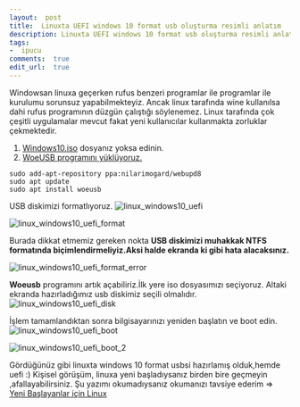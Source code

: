 ```yaml
---
layout:  post
title:  Linuxta UEFI windows 10 format usb oluşturma resimli anlatım
description: Linuxta UEFI windows 10 format usb oluşturma resimli anlatım
tags:
-  ipucu
comments:  true
edit_url:  true
---
```


Windowsan linuxa geçerken rufus benzeri programlar ile programlar ile kurulumu sorunsuz yapabilmekteyiz. Ancak linux tarafında wine kullanılsa dahi rufus programının düzgün çalıştığı söylenemez. Linux tarafında çok çeşitli uygulamalar mevcut fakat yeni kullanıcılar kullanmakta zorluklar çekmektedir.

1.  [Windows10.iso](https://www.microsoft.com/tr-tr/software-download/windows10) dosyanız yoksa edinin.
2.  [WoeUSB programını yüklüyoruz.](https://github.com/slacka/WoeUSB)

```
sudo add-apt-repository ppa:nilarimogard/webupd8
sudo apt update
sudo apt install woeusb
```

USB diskimizi formatlıyoruz.
![linux_windows10_uefi](https://raw.githubusercontent.com/yuceltoluyag/yuceltoluyag.github.io/master/uploads/linux_windows10_uefi.jpeg)

![linux_windows10_uefi_format](https://raw.githubusercontent.com/yuceltoluyag/yuceltoluyag.github.io/master/uploads/linux_windows10_uefi_format.jpeg)

Burada dikkat etmemiz gereken nokta **USB diskimizi muhakkak NTFS formatında biçimlendirmeliyiz.Aksi halde ekranda ki gibi hata alacaksınız.**

![linux_windows10_uefi_format_error](https://raw.githubusercontent.com/yuceltoluyag/yuceltoluyag.github.io/master/uploads/linux_windows10_uefi_format_error.jpeg)

**Woeusb** programını artık açabiliriz.İlk yere iso dosyasımızı seçiyoruz. Altaki ekranda hazırladığımız usb diskimiz seçili olmalıdır.![linux_windows10_uefi_disk](https://raw.githubusercontent.com/yuceltoluyag/yuceltoluyag.github.io/master/uploads/linux_windows10_uefi_disk.jpeg)

İşlem tamamlandıktan sonra bilgisayarınızı yeniden başlatın ve boot edin.![linux_windows10_uefi_boot](https://raw.githubusercontent.com/yuceltoluyag/yuceltoluyag.github.io/master/uploads/linux_windows10_uefi_boot.jpeg)


![linux_windows10_uefi_boot_2](https://raw.githubusercontent.com/yuceltoluyag/yuceltoluyag.github.io/master/uploads/linux_windows10_uefi_boot_2.jpeg)

Gördüğünüz gibi linuxta windows 10 format usbsi hazırlamış olduk,hemde uefi :) Kişisel görüşüm, linuxa yeni başladıysanız birden bire geçmeyin ,afallayabilirsiniz. Şu yazımı okumadıysanız okumanızı tavsiye ederim => [Yeni Başlayanlar için Linux](https://yuceltoluyag.github.io/yeni-baslayanlar-hangi-linux-surumunu/)
